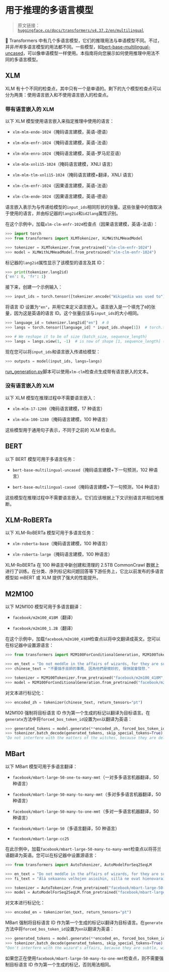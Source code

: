 # 用于推理的多语言模型

> 原文链接：[`huggingface.co/docs/transformers/v4.37.2/en/multilingual`](https://huggingface.co/docs/transformers/v4.37.2/en/multilingual)

🤗 Transformers 中有几个多语言模型，它们的推理用法与单语模型不同。不过，并非*所有*多语言模型的用法都不同。一些模型，如[bert-base-multilingual-uncased](https://huggingface.co/bert-base-multilingual-uncased)，可以像单语模型一样使用。本指南将向您展示如何使用推理中用法不同的多语言模型。

## XLM

XLM 有十个不同的检查点，其中只有一个是单语的。剩下的九个模型检查点可以分为两类：使用语言嵌入和不使用语言嵌入的检查点。

### 带有语言嵌入的 XLM

以下 XLM 模型使用语言嵌入来指定推理中使用的语言：

+   `xlm-mlm-ende-1024`（掩码语言建模，英语-德语）

+   `xlm-mlm-enfr-1024`（掩码语言建模，英语-法语）

+   `xlm-mlm-enro-1024`（掩码语言建模，英语-罗马尼亚语）

+   `xlm-mlm-xnli15-1024`（掩码语言建模，XNLI 语言）

+   `xlm-mlm-tlm-xnli15-1024`（掩码语言建模+翻译，XNLI 语言）

+   `xlm-clm-enfr-1024`（因果语言建模，英语-法语）

+   `xlm-clm-ende-1024`（因果语言建模，英语-德语）

语言嵌入表示为与传递给模型的`input_ids`相同形状的张量。这些张量中的值取决于使用的语言，并由标记器的`lang2id`和`id2lang`属性识别。

在这个示例中，加载`xlm-clm-enfr-1024`检查点（因果语言建模，英语-法语）：

```py
>>> import torch
>>> from transformers import XLMTokenizer, XLMWithLMHeadModel

>>> tokenizer = XLMTokenizer.from_pretrained("xlm-clm-enfr-1024")
>>> model = XLMWithLMHeadModel.from_pretrained("xlm-clm-enfr-1024")
```

标记器的`lang2id`属性显示了该模型的语言及其 ID：

```py
>>> print(tokenizer.lang2id)
{'en': 0, 'fr': 1}
```

接下来，创建一个示例输入：

```py
>>> input_ids = torch.tensor([tokenizer.encode("Wikipedia was used to")])  # batch size of 1
```

将语言 ID 设置为`"en"`，并用它来定义语言嵌入。语言嵌入是一个填充了`0`的张量，因为这是英语的语言 ID。这个张量应该与`input_ids`的大小相同。

```py
>>> language_id = tokenizer.lang2id["en"]  # 0
>>> langs = torch.tensor([language_id] * input_ids.shape[1])  # torch.tensor([0, 0, 0, ..., 0])

>>> # We reshape it to be of size (batch_size, sequence_length)
>>> langs = langs.view(1, -1)  # is now of shape [1, sequence_length] (we have a batch size of 1)
```

现在您可以将`input_ids`和语言嵌入传递给模型：

```py
>>> outputs = model(input_ids, langs=langs)
```

[run_generation.py](https://github.com/huggingface/transformers/tree/main/examples/pytorch/text-generation/run_generation.py)脚本可以使用`xlm-clm`检查点生成带有语言嵌入的文本。

### 没有语言嵌入的 XLM

以下 XLM 模型在推理过程中不需要语言嵌入：

+   `xlm-mlm-17-1280`（掩码语言建模，17 种语言）

+   `xlm-mlm-100-1280`（掩码语言建模，100 种语言）

这些模型用于通用句子表示，不同于之前的 XLM 检查点。

## BERT

以下 BERT 模型可用于多语言任务：

+   `bert-base-multilingual-uncased`（掩码语言建模+下一句预测，102 种语言）

+   `bert-base-multilingual-cased`（掩码语言建模+下一句预测，104 种语言）

这些模型在推理过程中不需要语言嵌入。它们应该根据上下文识别语言并相应地推断。

## XLM-RoBERTa

以下 XLM-RoBERTa 模型可用于多语言任务：

+   `xlm-roberta-base`（掩码语言建模，100 种语言）

+   `xlm-roberta-large`（掩码语言建模，100 种语言）

XLM-RoBERTa 在 100 种语言中新创建和清理的 2.5TB CommonCrawl 数据上进行了训练。在分类、序列标记和问题回答等下游任务上，它比以前发布的多语言模型如 mBERT 或 XLM 提供了强大的性能提升。

## M2M100

以下 M2M100 模型可用于多语言翻译：

+   `facebook/m2m100_418M`（翻译）

+   `facebook/m2m100_1.2B`（翻译）

在这个示例中，加载`facebook/m2m100_418M`检查点以将中文翻译成英文。您可以在标记器中设置源语言：

```py
>>> from transformers import M2M100ForConditionalGeneration, M2M100Tokenizer

>>> en_text = "Do not meddle in the affairs of wizards, for they are subtle and quick to anger."
>>> chinese_text = "不要插手巫師的事務, 因為他們是微妙的, 很快就會發怒."

>>> tokenizer = M2M100Tokenizer.from_pretrained("facebook/m2m100_418M", src_lang="zh")
>>> model = M2M100ForConditionalGeneration.from_pretrained("facebook/m2m100_418M")
```

对文本进行标记化：

```py
>>> encoded_zh = tokenizer(chinese_text, return_tensors="pt")
```

M2M100 强制将目标语言 ID 作为第一个生成的标记以翻译为目标语言。在`generate`方法中将`forced_bos_token_id`设置为`en`以翻译为英语：

```py
>>> generated_tokens = model.generate(**encoded_zh, forced_bos_token_id=tokenizer.get_lang_id("en"))
>>> tokenizer.batch_decode(generated_tokens, skip_special_tokens=True)
'Do not interfere with the matters of the witches, because they are delicate and will soon be angry.'
```

## MBart

以下 MBart 模型可用于多语言翻译：

+   `facebook/mbart-large-50-one-to-many-mmt`（一对多多语言机器翻译，50 种语言）

+   `facebook/mbart-large-50-many-to-many-mmt`（多对多多语言机器翻译，50 种语言）

+   `facebook/mbart-large-50-many-to-one-mmt`（多对一多语言机器翻译，50 种语言）

+   `facebook/mbart-large-50`（多语言翻译，50 种语言）

+   `facebook/mbart-large-cc25`

在此示例中，加载`facebook/mbart-large-50-many-to-many-mmt`检查点以将芬兰语翻译为英语。您可以在标记器中设置源语言：

```py
>>> from transformers import AutoTokenizer, AutoModelForSeq2SeqLM

>>> en_text = "Do not meddle in the affairs of wizards, for they are subtle and quick to anger."
>>> fi_text = "Älä sekaannu velhojen asioihin, sillä ne ovat hienovaraisia ja nopeasti vihaisia."

>>> tokenizer = AutoTokenizer.from_pretrained("facebook/mbart-large-50-many-to-many-mmt", src_lang="fi_FI")
>>> model = AutoModelForSeq2SeqLM.from_pretrained("facebook/mbart-large-50-many-to-many-mmt")
```

对文本进行标记化：

```py
>>> encoded_en = tokenizer(en_text, return_tensors="pt")
```

MBart 强制将目标语言 ID 作为第一个生成的标记以翻译为目标语言。在`generate`方法中将`forced_bos_token_id`设置为`en`以翻译为英语：

```py
>>> generated_tokens = model.generate(**encoded_en, forced_bos_token_id=tokenizer.lang_code_to_id["en_XX"])
>>> tokenizer.batch_decode(generated_tokens, skip_special_tokens=True)
"Don't interfere with the wizard's affairs, because they are subtle, will soon get angry."
```

如果您正在使用`facebook/mbart-large-50-many-to-one-mmt`检查点，则不需要强制目标语言 ID 作为第一个生成的标记，否则用法相同。
